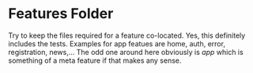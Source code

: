 # Features Folder

Try to keep the files required for a feature co-located. Yes, this definitely includes the tests.
Examples for app featues are home, auth, error, registration, news,...
The odd one around here obviously is _app_ which is something of a meta feature if that makes any sense.
